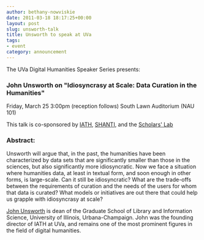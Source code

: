```yaml
---
author: bethany-nowviskie
date: 2011-03-18 18:17:25+00:00
layout: post
slug: unsworth-talk
title: Unsworth to speak at UVa
tags:
- event
category: announcement
---
```


The UVa Digital Humanities Speaker Series presents: 


### John Unsworth on "Idiosyncrasy at Scale: Data Curation in the Humanities"


Friday, March 25
3:00pm (reception follows)
South Lawn Auditorium (NAU 101)

This talk is co-sponsored by [IATH](http://iath.virginia.edu), [SHANTI](http://uvashanti.org), and the [Scholars' Lab](http://scholarslab.org)



### Abstract:

Unsworth will argue that, in the past, the humanities have been characterized by data sets that are significantly smaller than those in the sciences, but also significantly more idiosyncratic. Now we face a situation where humanities data, at least in textual form, and soon enough in other forms, is large-scale. Can it still be idiosyncratic? What are the trade-offs between the requirements of curation and the needs of the users for whom that data is curated? What models or initiatives are out there that could help us grapple with idiosyncrasy at scale?

[John Unsworth](http://www3.isrl.illinois.edu/~unsworth/) is dean of the Graduate School of Library and Information Science, University of Illinois, Urbana-Champaign.  John was the founding director of IATH at UVa, and remains one of the most prominent figures in the field of digital humanities.
